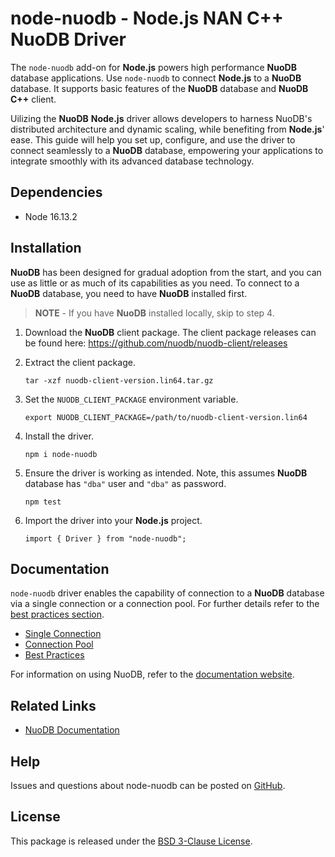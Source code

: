 # **node-nuodb** - Node.js NAN C++ NuoDB Driver

The `node-nuodb` add-on for **Node.js** powers high performance **NuoDB** database applications. Use `node-nuodb` to connect **Node.js** to a **NuoDB** database. It supports basic features of the **NuoDB** database and **NuoDB C++** client.

Uilizing the **NuoDB** **Node.js** driver allows developers to harness NuoDB's distributed architecture and dynamic scaling, while benefiting from **Node.js**' ease. This guide will help you set up, configure, and use the driver to connect seamlessly to a **NuoDB** database, empowering your applications to integrate smoothly with its advanced database technology.


## Dependencies

- Node 16.13.2


## Installation

**NuoDB** has been designed for gradual adoption from the start, and you can use as little or as much of its capabilities as you need. To connect to a **NuoDB** database, you need to have **NuoDB** installed first. 

> **NOTE** -
> If you have **NuoDB** installed locally, skip to step 4.

1. Download the **NuoDB** client package.
   The client package releases can be found here: https://github.com/nuodb/nuodb-client/releases

2. Extract the client package.

   `tar -xzf nuodb-client-version.lin64.tar.gz`

3. Set the `NUODB_CLIENT_PACKAGE` environment variable.
   
   `export NUODB_CLIENT_PACKAGE=/path/to/nuodb-client-version.lin64`

4. Install the driver.
   
   `npm i node-nuodb`   <!--update package name based on final publishing. Possibly will be published with organization prefix, such as @nuodb/node-nuodb-->

5. Ensure the driver is working as intended. Note, this assumes **NuoDB** database has `"dba"` user and `"dba"` as password.
   
   `npm test`

6. Import the driver into your **Node.js** project.
   
   `import { Driver } from "node-nuodb";`

## Documentation

<!-- Check out the Getting Started page for a quick overview. -->
`node-nuodb` driver enables the capability of connection to a **NuoDB** database via a single connection or a connection pool. For further details refer to the [best practices section](./BEST_PRACTICES.md).

- [Single Connection](SINGLE_CONNECTION.md)
- [Connection Pool](CONNECTION_POOL.md)
- [Best Practices](BEST_PRACTICES.md)

For information on using NuoDB, refer to the [documentation website][1].

## Related Links

- [NuoDB Documentation][1]
<!-- - [NuoDB Multiplexer][5] -->

## Help

Issues and questions about node-nuodb can be posted on [GitHub][2].

## License

This package is released under the [BSD 3-Clause License][3].

[1]: https://doc.nuodb.com/nuodb/latest/introduction-to-nuodb/
[2]: https://github.com/nuodb/node-nuodb/issues
<!-- [5]: https://github.com/nuodb/node-multiplexer -->
[3]: https://opensource.org/licenses/BSD-3-Clause
